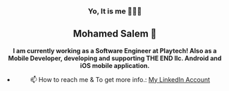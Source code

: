 <div align="center">
  
  ### Yo, It is me 👨🏽‍💻
 ## Mohamed Salem 🤝
 
 </div>

<div align="center"> 
  
  **I am currently working as a Software Engineer at Playtech!
    Also as a Mobile Developer, developing and supporting THE END llc. Android and iOS mobile application.**
  
</div>

<div align="center"> 

- 📫 How to reach me & To get more info.:
[My LinkedIn Account](https://www.linkedin.com/in/moha-salem/)

</div> 


